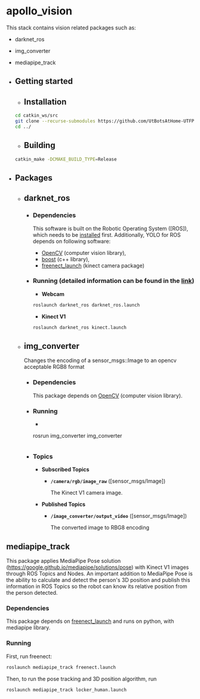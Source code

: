 # apollo_vision
This stack contains vision related packages such as:
- darknet_ros
- img_converter
- mediapipe_track

- ## Getting started
    - ## Installation
    ```bash
    cd catkin_ws/src
    git clone --recurse-submodules https://github.com/UtBotsAtHome-UTFPR/utbots_vision.git
    cd ../
    ```

    - ## Building
    ```bash
    catkin_make -DCMAKE_BUILD_TYPE=Release
    ```
- ## Packages
    - ## darknet_ros
        - ### Dependencies

            This software is built on the Robotic Operating System ([ROS]), which needs to be [installed](http://wiki.ros.org) first. Additionally, YOLO for ROS depends on following software:

            - [OpenCV](http://opencv.org/) (computer vision library),
            - [boost](http://www.boost.org/) (c++ library),
            - [freenect_launch](https://github.com/ros-drivers/freenect_stack) (kinect camera package)

        - ### Running (detailed information can be found in the [link](https://github.com/gustavo-fardo/darknet_ros))

            - **Webcam**
            ```bash
            roslaunch darknet_ros darknet_ros.launch
            ```

            - **Kinect V1**
            ```bash
            roslaunch darknet_ros kinect.launch
            ```
            
    - ## img_converter

        Changes the encoding of a sensor_msgs::Image to an opencv acceptable RGB8 format

        - ### Dependencies

            This package depends on [OpenCV](http://opencv.org/) (computer vision library).

        - ### Running

            - ```bash
            rosrun img_converter img_converter
            ```

        - ### Topics

            - **Subscribed Topics**

                - **`/camera/rgb/image_raw`** ([sensor_msgs/Image])

                    The Kinect V1 camera image.

            - **Published Topics**

                - **`/image_converter/output_video`** ([sensor_msgs/Image])

                    The converted image to RBG8 encoding

## mediapipe_track

This package applies MediaPipe Pose solution (https://google.github.io/mediapipe/solutions/pose) with Kinect V1 images through ROS Topics and Nodes. An important addition to MediaPipe Pose is the ability to calculate and detect the person's 3D position and publish this information in ROS Topics so the robot can know its relative position from the person detected.

### Dependencies

This package depends on [freenect_launch](https://github.com/ros-drivers/freenect_stack) and runs on python, with mediapipe library.

### Running

First, run freenect:
```bash
roslaunch mediapipe_track freenect.launch
```

Then, to run the pose tracking and 3D position algorithm, run 
```bash
roslaunch mediapipe_track locker_human.launch
```
